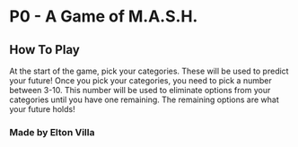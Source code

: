 # P0 - A Game of M.A.S.H.

## How To Play
At the start of the game, pick your categories.
These will be used to predict your future!
Once you pick your categories, you need to pick a number between 3-10.
This number will be used to eliminate options from your categories until you have one remaining.
The remaining options are what your future holds!

### Made by Elton Villa
